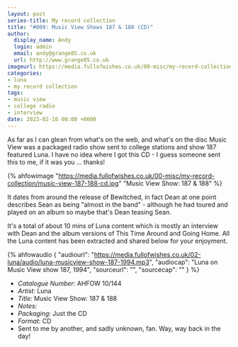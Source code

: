 ```yaml
---
layout: post
series-title: My record collection
title: "#009: Music View Shows 187 & 188 (CD)"
author:
  display_name: Andy
  login: admin
  email: andy@grange85.co.uk
  url: http://www.grange85.co.uk
imageurl: https://media.fullofwishes.co.uk/00-misc/my-record-collection/music-view-187-188-cd.jpg
categories:
- luna
- my record collection
tags:
- music view
- college radio
- interview
date: 2023-02-16 00:00 +0000
---
```

As far as I can glean from what's on the web, and what's on the disc Music View was a packaged radio show sent to college stations and show 187 featured Luna. I have no idea where I got this CD - I guess someone sent this to me, if it was you ... thanks! 

{% ahfowimage "https://media.fullofwishes.co.uk/00-misc/my-record-collection/music-view-187-188-cd.jpg" "Music View Show: 187 & 188" %}

It dates from around the release of Bewitched, in fact Dean at one point describes Sean as being "almost in the band" - although he had toured and played on an album so maybe that's Dean teasing Sean.

It's a total of about 10 mins of Luna content which is mostly an interview with Dean and the album versions of This Time Around and Going Home. All the Luna content has been extracted and shared below for your enjoyment.

{% ahfowaudio {
  "audiourl": "https://media.fullofwishes.co.uk/02-luna/audio/luna-musicview-show-187-1994.mp3",
  "audiocap": "Luna on Music View show 187, 1994",
  "sourceurl": "",
  "sourcecap": ""
  } 
%}


 - *Catalogue Number:* AHFOW 10/144
 - *Artist:* Luna
 - *Title:* Music View Show: 187 & 188
 - *Notes:* 
 - *Packaging:* Just the CD
 - *Format:* CD
 - Sent to me by another, and sadly unknown, fan. Way, way back in the day!
